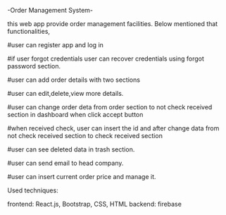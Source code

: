 -Order Management System-


this web app provide order management facilities. Below mentioned that functionalities,

#user can register app and log in

#if user forgot credentials user can recover credentials using forgot password section.

#user can add order details with two sections

#user can edit,delete,view more details.

#user can change order deta from order section to not check received section in dashboard when click accept button

#when received check, user can insert the id and after change data from not check received section to check received section

#user can see deleted data in trash section.

#user can send email to head company.

#user can insert current order price and manage it.


Used techniques:

frontend: React.js, Bootstrap, CSS, HTML
backend: firebase

